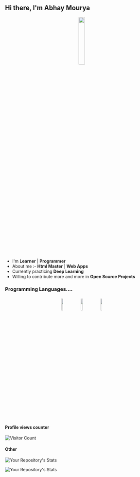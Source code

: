## Hi there, I'm Abhay Mourya

<p align="center">
<img width="20%" src="https://img.icons8.com/ios-filled/96/000000/programming.png"/>
</p>


- I'm  **Learner** | **Programmer** 
- About me :- **Html Master** | **Web Apps**
- Currently practicing **Deep Learning**
- Willing to contribute more and more in **Open Source Projects**


### Programming Languages....

<p align="center">
	<img width="10%" style="padding:5px" src="https://img.icons8.com/color/144/000000/java-coffee-cup-logo.png"/>
	<img width="10%" style="padding:5px" src="https://img.icons8.com/color/144/000000/python.png"/>
	<img width="10%" style="padding:5px" src="https://img.icons8.com/color/144/000000/javascript.png"/>
</p>

#### Profile views counter

![Visitor Count](https://profile-counter.glitch.me/{Abhay557}/count.svg)

#### Other

![Your Repository's Stats](https://github-readme-stats.vercel.app/api/top-langs/?username=Your_GitHub_Username&theme=blue-green)

![Your Repository's Stats](https://github-readme-stats.vercel.app/api?Abhay557=Your_GitHub_Username&show_icons=true)
